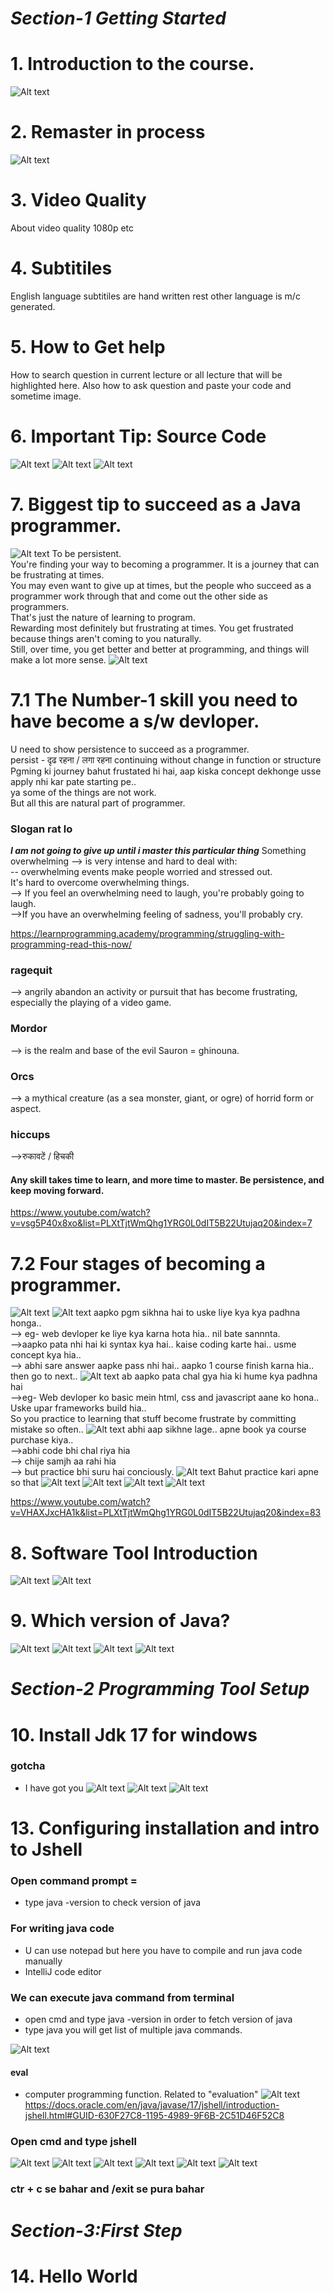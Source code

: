 # ***Section-1 Getting Started***
# 1. Introduction to the course.
![Alt text](image-1.png)
# 2. Remaster in process
![Alt text](image.png)
# 3. Video Quality
About video quality 1080p etc
# 4. Subtitiles
English language subtitiles are hand written rest other language is m/c generated.
# 5. How to Get help
How to search question in current lecture or all lecture that will be highlighted here. Also how to ask question and paste your code and sometime image.
# 6. Important Tip: Source Code
![Alt text](image-2.png)
![Alt text](image-3.png)
![Alt text](image-4.png)
# 7. Biggest tip to succeed as a Java programmer.
![Alt text](image-5.png)
To be persistent.  
You're finding your way to becoming a programmer.
It is a journey that can be frustrating at times.  
You may even want to give up at times, but the people who succeed as a programmer work
through that and come out the other side as programmers.  
That's just the nature of learning to program.  
Rewarding most definitely but frustrating at times.
You get frustrated because things aren't coming to you naturally.  
Still, over time, you get better and better at programming, and things will make a lot more sense.
![Alt text](image-6.png)
# 7.1 The Number-1 skill you need to have become a s/w devloper.
U need to show persistence to succeed as a programmer.    
persist - दृढ रहना / लगा रहना  continuing without change in function or structure  
Pgming ki journey bahut frustated hi hai, aap kiska concept dekhonge usse apply nhi kar pate starting pe..   
ya some of the things are not work.   
But all this are natural part of programmer.  
### Slogan rat lo  
***I am not going to give up until i master this particular thing***
Something overwhelming --> is very intense and hard to deal with:   
-- overwhelming events make people worried and stressed out.  
 It's hard to overcome overwhelming things.  
-->     If you feel an overwhelming need to laugh, you're probably going to laugh.   
-->If you have an overwhelming feeling of sadness, you'll probably cry.

https://learnprogramming.academy/programming/struggling-with-programming-read-this-now/
### ragequit
--> angrily abandon an activity or pursuit that has become frustrating, especially the playing of a video game.
### Mordor 
--> is the realm and base of the evil Sauron = ghinouna. 
### Orcs  
--> a mythical creature (as a sea monster, giant, or ogre) of horrid form or aspect.
### hiccups 
-->रुकावटें / हिचकी
#### Any skill takes time to learn, and more time to master.  Be persistence, and keep moving forward.

https://www.youtube.com/watch?v=vsg5P40x8xo&list=PLXtTjtWmQhg1YRG0L0dIT5B22Utujaq20&index=7
# 7.2 Four stages of becoming a programmer.
![Alt text](image-7.png)
![Alt text](image-8.png)
aapko pgm sikhna hai to uske liye kya kya padhna honga..  
--> eg- web devloper ke liye kya karna hota hia.. nil bate sannnta.  
-->aapko pata nhi hai ki syntax kya hai.. kaise coding karte hai.. usme concept kya hia..   
--> abhi sare answer aapke pass nhi hai.. 
aapko 1 course finish karna hia.. then go to next..
![Alt text](image-9.png)
ab aapko pata chal gya hia ki hume kya padhna hai  
-->eg- Web devloper ko basic mein html, css and javascript aane ko hona.. Uske upar frameworks build hia..  
So you practice to learning that stuff become frustrate by committing mistake so often..
![Alt text](image-10.png)
abhi aap sikhne lage.. apne book ya course purchase kiya..   
-->abhi code bhi chal riya hia   
--> chije samjh aa rahi hia  
--> but practice bhi suru hai conciously.
![Alt text](image-11.png)
Bahut practice kari apne so that
![Alt text](image-12.png)
![Alt text](image-13.png)
![Alt text](image-14.png)
![Alt text](image-15.png)

https://www.youtube.com/watch?v=VHAXJxcHA1k&list=PLXtTjtWmQhg1YRG0L0dIT5B22Utujaq20&index=83
# 8.  Software Tool Introduction
![Alt text](image-16.png)
![Alt text](image-17.png)
# 9. Which version of Java?
![Alt text](image-18.png)
![Alt text](image-19.png)
![Alt text](image-20.png)
![Alt text](image-21.png)
# ***Section-2 Programming Tool Setup***
# 10. Install Jdk 17 for windows
### gotcha 
- I have got you
![Alt text](image-22.png)
![Alt text](image-23.png)
![Alt text](image-24.png)
# 13. Configuring installation and intro to Jshell
### Open command prompt =   
   - type java -version to check version of java
### For writing java code
 - U can use notepad but here you have to compile and run java code manually
 - IntelliJ code editor
### We can execute java command from terminal
 - open cmd and type java -version in order to fetch version of java
 - type java you will get list of multiple java commands.  

 ![Alt text](image-25.png)
 #### eval
  -  computer programming function. Related to "evaluation"
  ![Alt text](image-26.png)
  https://docs.oracle.com/en/java/javase/17/jshell/introduction-jshell.html#GUID-630F27C8-1195-4989-9F6B-2C51D46F52C8
  ### Open cmd and type jshell
  ![Alt text](image-27.png)
![Alt text](image-28.png)
![Alt text](image-29.png)
![Alt text](image-30.png)
![Alt text](image-31.png)
![Alt text](image-32.png)
### ctr + c se bahar and /exit se pura bahar
# ***Section-3:First Step***
# 14. Hello World


